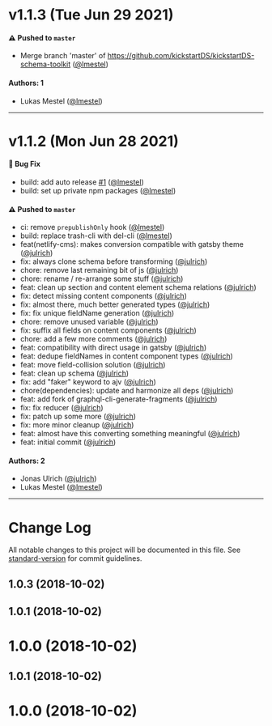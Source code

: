 # v1.1.3 (Tue Jun 29 2021)

#### ⚠️ Pushed to `master`

- Merge branch 'master' of https://github.com/kickstartDS/kickstartDS-schema-toolkit ([@lmestel](https://github.com/lmestel))

#### Authors: 1

- Lukas Mestel ([@lmestel](https://github.com/lmestel))

---

# v1.1.2 (Mon Jun 28 2021)

#### 🐛 Bug Fix

- build: add auto release [#1](https://github.com/kickstartDS/kickstartDS-schema-toolkit/pull/1) ([@lmestel](https://github.com/lmestel))
- build: set up private npm packages ([@lmestel](https://github.com/lmestel))

#### ⚠️ Pushed to `master`

- ci: remove `prepublishOnly` hook ([@lmestel](https://github.com/lmestel))
- build: replace trash-cli with del-cli ([@lmestel](https://github.com/lmestel))
- feat(netlify-cms): makes conversion compatible with gatsby theme ([@julrich](https://github.com/julrich))
- fix: always clone schema before transforming ([@julrich](https://github.com/julrich))
- chore: remove last remaining bit of js ([@julrich](https://github.com/julrich))
- chore: rename / re-arrange some stuff ([@julrich](https://github.com/julrich))
- feat: clean up section and content element schema relations ([@julrich](https://github.com/julrich))
- fix: detect missing content components ([@julrich](https://github.com/julrich))
- fix: almost there, much better generated types ([@julrich](https://github.com/julrich))
- fix: fix unique fieldName generation ([@julrich](https://github.com/julrich))
- chore: remove unused variable ([@julrich](https://github.com/julrich))
- fix: suffix all fields on content components ([@julrich](https://github.com/julrich))
- chore: add a few more comments ([@julrich](https://github.com/julrich))
- feat: compatibility with direct usage in gatsby ([@julrich](https://github.com/julrich))
- feat: dedupe fieldNames in content component types ([@julrich](https://github.com/julrich))
- feat: move field-collision solution ([@julrich](https://github.com/julrich))
- feat: clean up schema ([@julrich](https://github.com/julrich))
- fix: add "faker" keyword to ajv ([@julrich](https://github.com/julrich))
- chore(dependencies): update and harmonize all deps ([@julrich](https://github.com/julrich))
- feat: add fork of graphql-cli-generate-fragments ([@julrich](https://github.com/julrich))
- fix: fix reducer ([@julrich](https://github.com/julrich))
- fix: patch up some more ([@julrich](https://github.com/julrich))
- fix: more minor cleanup ([@julrich](https://github.com/julrich))
- feat: almost have this converting something meaningful ([@julrich](https://github.com/julrich))
- feat: initial commit ([@julrich](https://github.com/julrich))

#### Authors: 2

- Jonas Ulrich ([@julrich](https://github.com/julrich))
- Lukas Mestel ([@lmestel](https://github.com/lmestel))

---

# Change Log

All notable changes to this project will be documented in this file. See [standard-version](https://github.com/conventional-changelog/standard-version) for commit guidelines.

<a name="1.0.3"></a>
## 1.0.3 (2018-10-02)



<a name="1.0.1"></a>
## 1.0.1 (2018-10-02)



<a name="1.0.0"></a>
# 1.0.0 (2018-10-02)



<a name="1.0.1"></a>
## 1.0.1 (2018-10-02)



<a name="1.0.0"></a>
# 1.0.0 (2018-10-02)
